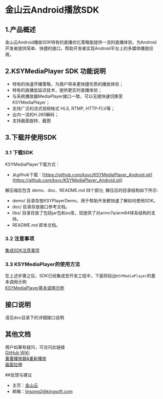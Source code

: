 # 金山云Android播放SDK

## 1.产品概述

金山云Android播放SDK特有的直播优化策略能提供一流的直播体验，为Android开发者提供简单、快捷的接口，帮助开发者实现Android平台上的多媒体播放应用。

## 2.KSYMediaPlayer SDK 功能说明

* 特有的快速开播策略，为用户带来更快捷优质的播放体验；
* 特有的直播低延迟技术，提供更实时直播体验；
* 与系统播放器MediaPlayer接口一致，可以无缝快速切换至KSYMediaPlayer；
* 支持广泛的流式视频格式 HLS, RTMP, HTTP-FLV等；
* 业内一流的H.265解码；
* 支持画面旋转、截图

## 3.下载并使用SDK

### 3.1 下载SDK
KSYMediaPlayer下载方式：

* 从github下载：[https://github.com/ksvc/KSYMediaPlayer_Android.git](https://github.com/ksvc/KSYMediaPlayer_Android.git)

解压缩后包含 demo、doc、README.md 四个部分, 解压后的目录结构如下所示:
* demo/ 目录存放KSYPlayerDemo，用于帮助开发都快速了解如何使用SDK。
* doc/ 目录存放接口参考文档。
* libs/ 目录存放了包括jar包和so库，现提供了对armv7a/arm64体系结构的支持。
* README.md 即本文档。

### 3.2 注意事项
[集成SDK注意事项](https://github.com/ksvc/KSYMediaPlayer_Android/wiki/%E9%A1%B9%E7%9B%AE%E9%9B%86%E6%88%90%E6%B3%A8%E6%84%8F%E4%BA%8B%E9%A1%B9)

### 3.3 KSYMediaPlayer的使用方法
在上述步骤之后，SDK已经集成至开发工程中，下面将给出`KSYMediaPlayer`的基本调用示例   
[KSYMediaPlayer基本调用示例](https://github.com/ksvc/KSYMediaPlayer_Android/wiki/KSYMediaPlayer%E5%9F%BA%E6%9C%AC%E8%B0%83%E7%94%A8%E7%A4%BA%E4%BE%8B)


## 接口说明
请见doc目录下的详细接口说明

## 其他文档
用户如果有疑问，可访问此链接   
[GitHub WiKi](https://github.com/ksvc/KSYMediaPlayer_Android/wiki)   
[重置播放器&重新播放](https://github.com/ksvc/KSYMediaPlayer_Android/wiki/%E9%87%8D%E7%BD%AE%E6%92%AD%E6%94%BE%E5%99%A8&%E9%87%8D%E6%96%B0%E6%92%AD%E6%94%BE)   
[画面拉伸](https://github.com/ksvc/KSYMediaPlayer_Android/wiki/Android%E5%85%A8%E5%B1%8F%E6%92%AD%E6%94%BE%E7%94%BB%E9%9D%A2%E6%8B%89%E4%BC%B8%E8%A7%A3%E5%86%B3%E6%96%B9%E6%B3%95)

##反馈与建议
- 主页：[金山云](http://www.ksyun.com/)
- 邮箱：<linsong2@kingsoft.com>
